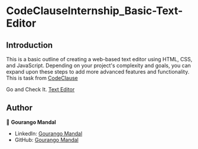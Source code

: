 # CodeClauseInternship_Basic-Text-Editor


## Introduction
This is a basic outline of creating a web-based text editor using HTML, CSS, and JavaScript. 
Depending on your project's complexity and goals, you can expand upon these steps to add more advanced features and functionality. 
This is task from [CodeClause](https://www.linkedin.com/company/codeclause/)

Go and Check It. [Text Editor](https://gourango-cse.github.io/CodeClauseInternship_Basic-Text-Editor/) 

## Author

👤 **Gourango Mandal**

* LinkedIn: [Gourango Mandal](https://www.linkedin.com/in/gourango-cse/)
* GitHub: [Gourango Mandal](https://github.com/gourango-cse)
